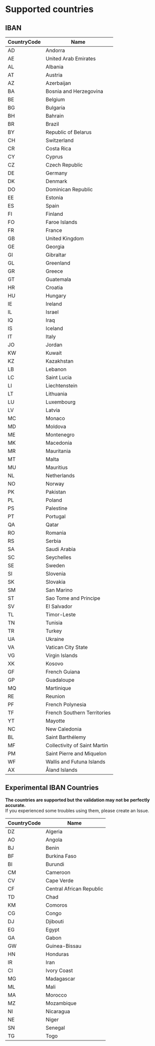 # Supported countries

## IBAN

| CountryCode | Name | 
| ----------- | ---- |
| AD | Andorra |
| AE | United Arab Emirates |
| AL | Albania |
| AT | Austria |
| AZ | Azerbaijan |
| BA | Bosnia and Herzegovina |
| BE | Belgium |
| BG | Bulgaria |
| BH | Bahrain |
| BR | Brazil |
| BY | Republic of Belarus |
| CH | Switzerland |
| CR | Costa Rica |
| CY | Cyprus |
| CZ | Czech Republic |
| DE | Germany |
| DK | Denmark |
| DO | Dominican Republic |
| EE | Estonia |
| ES | Spain |
| FI | Finland |
| FO | Faroe Islands |
| FR | France |
| GB | United Kingdom |
| GE | Georgia |
| GI | Gibraltar |
| GL | Greenland |
| GR | Greece |
| GT | Guatemala |
| HR | Croatia |
| HU | Hungary |
| IE | Ireland |
| IL | Israel |
| IQ | Iraq |
| IS | Iceland |
| IT | Italy |
| JO | Jordan |
| KW | Kuwait |
| KZ | Kazakhstan |
| LB | Lebanon |
| LC | Saint Lucia |
| LI | Liechtenstein |
| LT | Lithuania |
| LU | Luxembourg |
| LV | Latvia |
| MC | Monaco |
| MD | Moldova |
| ME | Montenegro |
| MK | Macedonia |
| MR | Mauritania |
| MT | Malta |
| MU | Mauritius |
| NL | Netherlands |
| NO | Norway |
| PK | Pakistan |
| PL | Poland |
| PS | Palestine |
| PT | Portugal |
| QA | Qatar |
| RO | Romania |
| RS | Serbia |
| SA | Saudi Arabia |
| SC | Seychelles |
| SE | Sweden |
| SI | Slovenia |
| SK | Slovakia |
| SM | San Marino |
| ST | Sao Tome and Principe |
| SV | El Salvador |
| TL | Timor-Leste |
| TN | Tunisia |
| TR | Turkey |
| UA | Ukraine |
| VA | Vatican City State |
| VG | Virgin Islands |
| XK | Kosovo |
| GF | French Guiana |
| GP | Guadaloupe |
| MQ | Martinique |
| RE | Reunion |
| PF | French Polynesia |
| TF | French Southern Territories |
| YT | Mayotte |
| NC | New Caledonia |
| BL | Saint Barthélemy |
| MF | Collectivity of Saint Martin |
| PM | Saint Pierre and Miquelon |
| WF | Wallis and Futuna Islands |
| AX | Åland Islands |

## Experimental IBAN Countries

**The countries are supported but the validation may not be perfectly accurate.**    
If you experienced some troubles using them, please create an Issue.

| CountryCode | Name | 
| ----------- | ---- |
| DZ | Algeria	 |
| AO | Angola	 |
| BJ | Benin	 |
| BF | Burkina Faso |
| BI | Burundi | 
| CM | Cameroon	 |
| CV | Cape Verde |
| CF | Central African Republic |
| TD | Chad	 | 
| KM | Comoros	 | 
| CG | Congo	 | 
| DJ | Djibouti	|
| EG | Egypt	|
| GA | Gabon	|
| GW | Guinea-Bissau	|
| HN | Honduras	|
| IR | Iran	|
| CI | Ivory Coast	 | 
| MG | Madagascar	 | 
| ML | Mali	 | 
| MA | Morocco	 | 
| MZ | Mozambique	|
| NI | Nicaragua	|
| NE | Niger	 | 
| SN | Senegal	 | 
| TG | Togo	 | 
